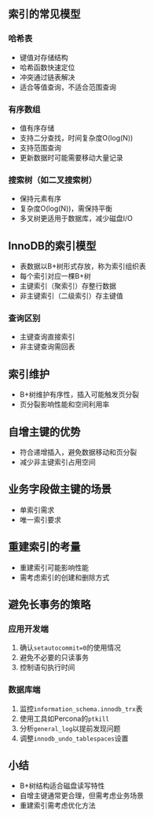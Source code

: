 ## 索引的常见模型

### 哈希表

- 键值对存储结构
- 哈希函数快速定位
- 冲突通过链表解决
- 适合等值查询，不适合范围查询

### 有序数组

- 值有序存储
- 支持二分查找，时间复杂度O(log(N))
- 支持范围查询
- 更新数据时可能需要移动大量记录

### 搜索树（如二叉搜索树）

- 保持元素有序
- 复杂度O(log(N))，需保持平衡
- 多叉树更适用于数据库，减少磁盘I/O

## InnoDB的索引模型

- 表数据以B+树形式存放，称为索引组织表
- 每个索引对应一棵B+树
- 主键索引（聚索引）存整行数据
- 非主键索引（二级索引）存主键值

### 查询区别

- 主键查询直接索引
- 非主键查询需回表

## 索引维护

- B+树维护有序性，插入可能触发页分裂
- 页分裂影响性能和空间利用率

## 自增主键的优势

- 符合递增插入，避免数据移动和页分裂
- 减少非主键索引占用空间

## 业务字段做主键的场景

- 单索引需求
- 唯一索引要求

## 重建索引的考量

- 重建索引可能影响性能
- 需考虑索引的创建和删除方式

## 避免长事务的策略

### 应用开发端

1. 确认`setautocommit=0`的使用情况
2. 避免不必要的只读事务
3. 控制语句执行时间

### 数据库端

1. 监控`information_schema.innodb_trx`表
2. 使用工具如Percona的`ptkill`
3. 分析`general_log`以提前发现问题
4. 调整`innodb_undo_tablespaces`设置

## 小结

- B+树结构适合磁盘读写特性
- 自增主键通常更合理，但需考虑业务场景
- 重建索引需考虑优化方法
